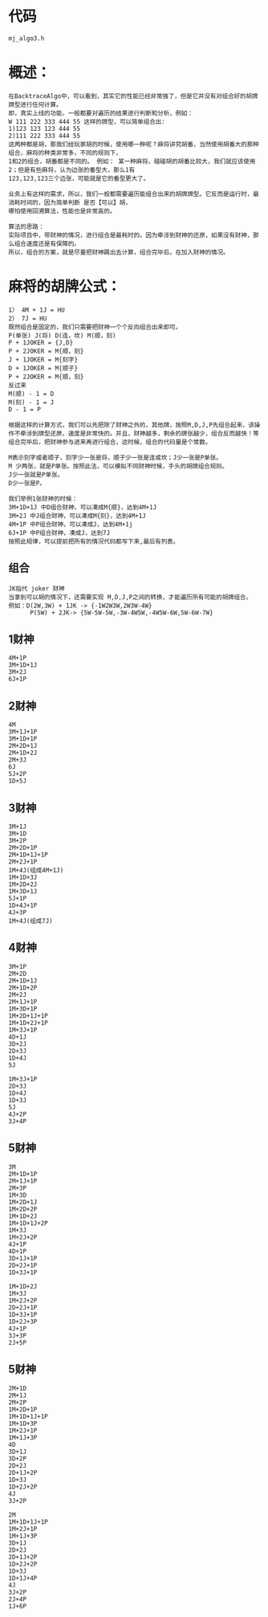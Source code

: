 # 代码
    mj_algo3.h

# 概述：
    在BacktraceAlgo中，可以看到，其实它的性能已经非常强了，但是它并没有对组合好的胡牌牌型进行任何计算。
    即，真实上线的功能，一般都要对遍历的结果进行判断和分析，例如：
    W 111 222 333 444 55 这样的牌型，可以简单组合出: 
    1)123 123 123 444 55
    2)111 222 333 444 55
    这两种都是胡，那我们给玩家胡的时候，使用哪一种呢？麻将讲究胡番，当然使用胡番大的那种组合，麻将的种类非常多，不同的规则下，
    1和2的组合，胡番都是不同的。 例如： 某一种麻将，碰碰胡的胡番比较大，我们就应该使用2；但是有些麻将，认为边张的番型大，那么1有
    123,123,123三个边张，可能就是它的番型更大了。

    业务上有这样的需求，所以，我们一般都需要遍历能组合出来的胡牌牌型。它反而是运行时，最消耗时间的，因为简单判断 是否【可以】胡，
    哪怕使用回溯算法，性能也是非常高的。

    算法的思路：
    实际项目中，带财神的情况，进行组合是最耗时的。因为牵涉到财神的还原，如果没有财神，那么组合速度还是有保障的。
    所以，组合的方案，就是尽量把财神踢出去计算，组合完毕后，在加入财神的情况。

# 麻将的胡牌公式：
    1） 4M + 1J = HU
    2） 7J = HU
    既然组合是固定的，我们只需要把财神一个个反向组合出来即可。
    P(单张) J(将) D(连，坎) M(顺，刻)
    P + 1JOKER = {J,D}
    P + 2JOKER = M{顺，刻}
    J + 1JOKER = M{刻字}
    D + 1JOKER = M{顺子}
    P + 2JOKER = M{顺，刻}
    反过来
    M(顺) - 1 = D
    M(刻) - 1 = J
    D - 1 = P

    根据这样的计算方式，我们可以先把除了财神之外的，其他牌，按照M,D,J,P先组合起来，该操作不牵涉到牌型还原，速度是非常快的。并且，财神越多，剩余的牌张越少，组合反而越快！等组合完毕后，把财神参与进来再进行组合，这时候，组合的代码量是个常数。

    M表示刻字或者顺子，刻字少一张是将，顺子少一张是连或坎；J少一张是P单张。
    M 少两张，就是P单张。按照此法，可以模拟不同财神时候，手头的胡牌组合规则。
    J少一张就是P单张。
    D少一张是P。

    我们举例1张财神的时候：
    3M+1D+1J 中D组合财神，可以凑成M{顺}，达到4M+1J
    3M+2J 中J组合财神，可以凑成M{刻}，达到4M+1J
    4M+1P 中P组合财神，可以凑成J，达到4M+1j
    6J+1P 中P组合财神，凑成J，达到7J
    按照此规律，可以提前把所有的情况代码都写下来,最后有列表。

## 组合
    JK指代 joker 财神
    当拿到可以胡的情况下，还需要实现 M,D,J,P之间的转换，才能遍历所有可能的胡牌组合。
    例如：D(2W,3W) + 1JK -> {-1W2W3W,2W3W-4W}
          P(5W) + 2JK-> {5W-5W-5W,-3W-4W5W,-4W5W-6W,5W-6W-7W}
    

## 1财神
    4M+1P
    3M+1D+1J
    3M+2J
    6J+1P
## 2财神
    4M
    3M+1J+1P
    3M+1D+1P
    2M+2D+1J
    2M+1D+2J
    2M+3J
    6J
    5J+2P
    1D+5J
## 3财神
    3M+1J
    3M+1D
    3M+2P
    2M+2D+1P
    2M+1D+1J+1P
    2M+2J+1P
    1M+4J(组成4M+1J)
    1M+1D+3J
    1M+2D+2J
    1M+3D+1J
    5J+1P
    1D+4J+1P
    4J+3P
    1M+4J(组成7J)
## 4财神
    3M+1P
    2M+2D
    2M+1D+1J
    2M+1D+2P
    2M+2J
    2M+1J+1P
    1M+3D+1P
    1M+2D+1J+1P
    1M+1D+2J+1P
    1M+3J+1P
    4D+1J
    3D+2J
    2D+3J
    1D+4J
    5J

    1M+3J+1P
    2D+3J
    1D+4J
    1D+3J
    5J
    4J+2P
    3J+4P
## 5财神
    3M
    2M+1D+1P
    2M+1J+1P
    2M+3P
    1M+3D
    1M+2D+1J
    1M+2D+2P
    1M+1D+2J
    1M+1D+1J+2P
    1M+3J
    1M+2J+2P
    4J+1P
    4D+1P
    3D+1J+1P
    2D+2J+1P
    1D+3J+1P

    1M+1D+2J
    1M+3J
    1M+2J+2P
    2D+2J+1P
    1D+3J+1P
    1D+2J+3P
    4J+1P
    3J+3P
    2J+5P

## 5财神
    2M+1D
    2M+1J
    2M+2P
    1M+2D+1P
    1M+1D+1J+1P
    1M+1D+3P
    1M+2J+1P
    1M+1J+3P
    4D
    3D+1J
    3D+2P
    2D+2J
    2D+1J+2P
    1D+3J
    1D+2J+2P
    4J
    3J+2P

    2M
    1M+1D+1J+1P
    1M+2J+1P
    1M+1J+3P
    3D+1J
    2D+2J
    2D+1J+2P
    1D+2J+2P
    1D+3J
    1D+1J+4P
    4J
    3J+2P
    2J+4P
    1J+6P
